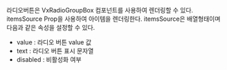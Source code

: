라디오버튼은 VxRadioGroupBox 컴포넌트를 사용하여 렌더링할 수 있다.
itemsSource Prop을 사용하여 아이템을 렌더링한다. itemsSource은 배열형태이며 다음과 같은 속성을 설정할 수 있다.
- value : 라디오 버튼 value 값
- text : 라디오 버튼 표시 문자열
- disabled : 비활성화 여부
